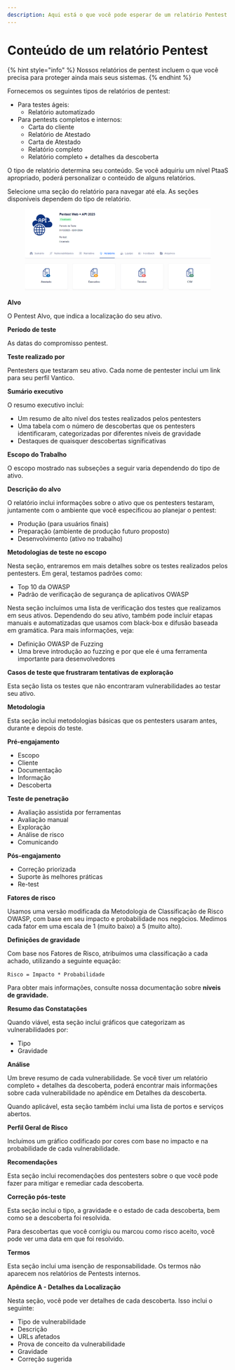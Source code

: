 ```yaml
---
description: Aqui está o que você pode esperar de um relatório Pentest.
---
```


# Conteúdo de um relatório Pentest

{% hint style="info" %}
Nossos relatórios de pentest incluem o que você precisa para proteger ainda mais seus sistemas.
{% endhint %}



Fornecemos os seguintes tipos de relatórios de pentest:

* Para testes ágeis:
  * Relatório automatizado
* Para pentests completos e internos:
  * Carta do cliente
  * Relatório de Atestado
  * Carta de Atestado
  * Relatório completo
  * Relatório completo + detalhes da descoberta

O tipo de relatório determina seu conteúdo. Se você adquiriu um nível PtaaS apropriado, poderá personalizar o conteúdo de alguns relatórios.

Selecione uma seção do relatório para navegar até ela. As seções disponíveis dependem do tipo de relatório.

<figure><img src="../../../../.gitbook/assets/17.png" alt=""><figcaption></figcaption></figure>



**Alvo**

O Pentest Alvo, que indica a localização do seu ativo.



**Período de teste**

As datas do compromisso pentest.



**Teste realizado por**

Pentesters que testaram seu ativo. Cada nome de pentester inclui um link para seu perfil Vantico.



**Sumário executivo**

O resumo executivo inclui:

* Um resumo de alto nível dos testes realizados pelos pentesters
* Uma tabela com o número de descobertas que os pentesters identificaram, categorizadas por diferentes níveis de gravidade
* Destaques de quaisquer descobertas significativas



**Escopo do Trabalho**

O escopo mostrado nas subseções a seguir varia dependendo do tipo de ativo.



**Descrição do alvo**

O relatório inclui informações sobre o ativo que os pentesters testaram, juntamente com o ambiente que você especificou ao planejar o pentest:

* Produção (para usuários finais)
* Preparação (ambiente de produção futuro proposto)
* Desenvolvimento (ativo no trabalho)



**Metodologias de teste no escopo**

Nesta seção, entraremos em mais detalhes sobre os testes realizados pelos pentesters. Em geral, testamos padrões como:

* Top 10 da OWASP
* Padrão de verificação de segurança de aplicativos OWASP

Nesta seção incluímos uma lista de verificação dos testes que realizamos em seus ativos. Dependendo do seu ativo, também pode incluir etapas manuais e automatizadas que usamos com black-box e difusão baseada em gramática. Para mais informações, veja:

* Definição OWASP de Fuzzing
* Uma breve introdução ao fuzzing e por que ele é uma ferramenta importante para desenvolvedores



**Casos de teste que frustraram tentativas de exploração**

Esta seção lista os testes que não encontraram vulnerabilidades ao testar seu ativo.



**Metodologia**

Esta seção inclui metodologias básicas que os pentesters usaram antes, durante e depois do teste.



**Pré-engajamento**

* Escopo
* Cliente
* Documentação
* Informação
* Descoberta



**Teste de penetração**

* Avaliação assistida por ferramentas
* Avaliação manual
* Exploração
* Análise de risco
* Comunicando



**Pós-engajamento**

* Correção priorizada
* Suporte às melhores práticas
* Re-test



**Fatores de risco**

Usamos uma versão modificada da Metodologia de Classificação de Risco OWASP, com base em seu impacto e probabilidade nos negócios. Medimos cada fator em uma escala de 1 (muito baixo) a 5 (muito alto).



**Definições de gravidade**

Com base nos Fatores de Risco, atribuímos uma classificação a cada achado, utilizando a seguinte equação:

```
Risco = Impacto * Probabilidade
```

Para obter mais informações, consulte nossa documentação sobre **níveis de gravidade.**



**Resumo das Constatações**

Quando viável, esta seção inclui gráficos que categorizam as vulnerabilidades por:

* Tipo
* Gravidade



**Análise**

Um breve resumo de cada vulnerabilidade. Se você tiver um relatório completo + detalhes da descoberta, poderá encontrar mais informações sobre cada vulnerabilidade no apêndice em Detalhes da descoberta.

Quando aplicável, esta seção também inclui uma lista de portos e serviços abertos.



**Perfil Geral de Risco**

Incluímos um gráfico codificado por cores com base no impacto e na probabilidade de cada vulnerabilidade.



**Recomendações**

Esta seção inclui recomendações dos pentesters sobre o que você pode fazer para mitigar e remediar cada descoberta.



**Correção pós-teste**

Esta seção inclui o tipo, a gravidade e o estado de cada descoberta, bem como se a descoberta foi resolvida.

Para descobertas que você corrigiu ou marcou como risco aceito, você pode ver uma data em que foi resolvido.



**Termos**

Esta seção inclui uma isenção de responsabilidade. Os termos não aparecem nos relatórios de Pentests internos.



**Apêndice A - Detalhes da Localização**

Nesta seção, você pode ver detalhes de cada descoberta. Isso inclui o seguinte:

* Tipo de vulnerabilidade
* Descrição
* URLs afetados
* Prova de conceito da vulnerabilidade
* Gravidade
* Correção sugerida
